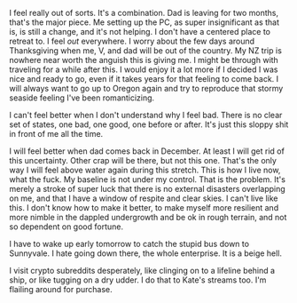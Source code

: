 I feel really out of sorts. It's a combination. Dad is leaving for two months, that's the major piece. Me setting up the PC, as super insignificant as that is, is still a change, and it's not helping. I don't have a centered place to retreat to. I feel *out* everywhere. I worry about the few days around Thanksgiving when me, V, and dad will be out of the country. My NZ trip is nowhere near worth the anguish this is giving me. I might be through with traveling for a while after this. I would enjoy it a lot more if I decided I was nice and ready to go, even if it takes years for that feeling to come back. I will always want to go up to Oregon again and try to reproduce that stormy seaside feeling I've been romanticizing.

I can't feel better when I don't understand why I feel bad. There is no clear set of states, one bad, one good, one before or after. It's just this sloppy shit in front of me all the time.

I will feel better when dad comes back in December. At least I will get rid of this uncertainty. Other crap will be there, but not this one. That's the only way I will feel above water again during this stretch. This is how I live now, what the fuck. My baseline is not under my control. That is the problem. It's merely a stroke of super luck that there is no external disasters overlapping on me, and that I have a window of respite and clear skies. I can't live like this. I don't know how to make it better, to make myself more resilient and more nimble in the dappled undergrowth and be ok in rough terrain, and not so dependent on good fortune.

I have to wake up early tomorrow to catch the stupid bus down to Sunnyvale. I hate going down there, the whole enterprise. It is a beige hell.

I visit crypto subreddits desperately, like clinging on to a lifeline behind a ship, or like tugging on a dry udder. I do that to Kate's streams too. I'm flailing around for purchase.
